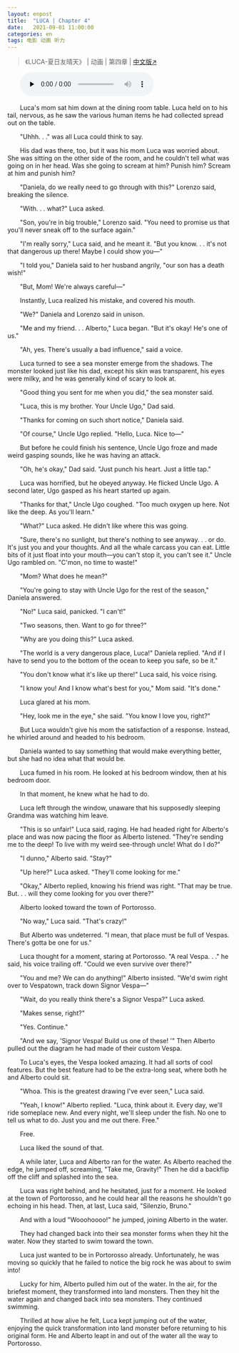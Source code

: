 ```yaml
---
layout: enpost
title:  "LUCA | Chapter 4"
date:   2021-09-01 11:00:00
categories: en
tags: 电影 动画 听力
---
```


>《LUCA-夏日友晴天》 | 动画 | 第四章 | [中文版↗](https://buyivi.xyz/wenji/luca-chapter4/)

​&emsp;&emsp;<audio id="audio" controls="" preload="none">
      <source id="m4a" src="https://buyivi.xyz/wenji/files/audio/Luca/Chapter4.m4a">
</audio>

&emsp;&emsp;Luca's mom sat him down at the dining room table. Luca held on to his tail, nervous, as he saw the various human items he had collected spread out on the table.

&emsp;&emsp;"Uhhh. . ." was all Luca could think to say.

&emsp;&emsp;His dad was there, too, but it was his mom Luca was worried about. She was sitting on the other side of the room, and he couldn't tell what was going on in her head. Was she going to scream at him? Punish him? Scream at him and punish him?

&emsp;&emsp;"Daniela, do we really need to go through with this?" Lorenzo said, breaking the silence.

&emsp;&emsp;"With. . . what?" Luca asked.

&emsp;&emsp;"Son, you're in big trouble," Lorenzo said. "You need to promise us that you'll never sneak off to the surface again."

&emsp;&emsp;"I'm really sorry," Luca said, and he meant it. "But you know. . . it's not that dangerous up there! Maybe I could show you—"

&emsp;&emsp;"I told you," Daniela said to her husband angrily, "our son has a death wish!"

&emsp;&emsp;"But, Mom! We're always careful—"

&emsp;&emsp;Instantly, Luca realized his mistake, and covered his mouth.

&emsp;&emsp;"We?" Daniela and Lorenzo said in unison.

&emsp;&emsp;"Me and my friend. . . Alberto," Luca began. "But it's okay! He's one of us."

&emsp;&emsp;"Ah, yes. There's usually a bad influence," said a voice.

&emsp;&emsp;Luca turned to see a sea monster emerge from the shadows. The monster looked just like his dad, except his skin was transparent, his eyes were milky, and he was generally kind of scary to look at.

&emsp;&emsp;"Good thing you sent for me when you did," the sea monster said.

&emsp;&emsp;"Luca, this is my brother. Your Uncle Ugo," Dad said.

&emsp;&emsp;"Thanks for coming on such short notice," Daniela said.

&emsp;&emsp;"Of course," Uncle Ugo replied. "Hello, Luca. Nice to—"

&emsp;&emsp;But before he could finish his sentence, Uncle Ugo froze and made weird gasping sounds, like he was having an attack.

&emsp;&emsp;"Oh, he's okay," Dad said. "Just punch his heart. Just a little tap."

&emsp;&emsp;Luca was horrified, but he obeyed anyway. He flicked Uncle Ugo. A second later, Ugo gasped as his heart started up again.

&emsp;&emsp;"Thanks for that," Uncle Ugo coughed. "Too much oxygen up here. Not like the deep. As you'll learn."

&emsp;&emsp;"What?" Luca asked. He didn't like where this was going.

&emsp;&emsp;"Sure, there's no sunlight, but there's nothing to see anyway. . . or do. It's just you and your thoughts. And all the whale carcass you can eat. Little bits of it just float into your mouth—you can't stop it, you can't see it." Uncle Ugo rambled on. "C'mon, no time to waste!"

&emsp;&emsp;"Mom? What does he mean?"

&emsp;&emsp;"You're going to stay with Uncle Ugo for the rest of the season," Daniela answered.

&emsp;&emsp;"No!" Luca said, panicked. "I can't!"

&emsp;&emsp;"Two seasons, then. Want to go for three?"

&emsp;&emsp;"Why are you doing this?" Luca asked.

&emsp;&emsp;"The world is a very dangerous place, Luca!" Daniela replied. "And if I have to send you to the bottom of the ocean to keep you safe, so be it."

&emsp;&emsp;"You don't know what it's like up there!" Luca said, his voice rising.

&emsp;&emsp;"I know you! And I know what's best for you," Mom said. "It's done."

&emsp;&emsp;Luca glared at his mom.

&emsp;&emsp;"Hey, look me in the eye," she said. "You know I love you, right?"

&emsp;&emsp;But Luca wouldn't give his mom the satisfaction of a response. Instead, he whirled around and headed to his bedroom.

&emsp;&emsp;Daniela wanted to say something that would make everything better, but she had no idea what that would be.

&emsp;&emsp;Luca fumed in his room. He looked at his bedroom window, then at his bedroom door.

&emsp;&emsp;In that moment, he knew what he had to do.

&emsp;&emsp;Luca left through the window, unaware that his supposedly sleeping Grandma was watching him leave.

&emsp;&emsp;"This is so unfair!" Luca said, raging. He had headed right for Alberto's place and was now pacing the floor as Alberto listened. "They're sending me to the deep! To live with my weird see-through uncle! What do I do?"

&emsp;&emsp;"I dunno," Alberto said. "Stay?"

&emsp;&emsp;"Up here?" Luca asked. "They'll come looking for me."

&emsp;&emsp;"Okay," Alberto replied, knowing his friend was right. "That may be true. But. . . will they come looking for you over there?"

&emsp;&emsp;Alberto looked toward the town of Portorosso.

&emsp;&emsp;"No way," Luca said. "That's crazy!"

&emsp;&emsp;But Alberto was undeterred. "I mean, that place must be full of Vespas. There's gotta be one for us."

&emsp;&emsp;Luca thought for a moment, staring at Portorosso. "A real Vespa. . ." he said, his voice trailing off. "Could we even survive over there?"

&emsp;&emsp;"You and me? We can do anything!" Alberto insisted. "We'd swim right over to Vespatown, track down Signor Vespa—"

&emsp;&emsp;"Wait, do you really think there's a Signor Vespa?" Luca asked.

&emsp;&emsp;"Makes sense, right?"

&emsp;&emsp;"Yes. Continue."

&emsp;&emsp;"And we say, 'Signor Vespa! Build us one of these! '" Then Alberto pulled out the diagram he had made of their custom Vespa.

&emsp;&emsp;To Luca's eyes, the Vespa looked amazing. It had all sorts of cool features. But the best feature had to be the extra-long seat, where both he and Alberto could sit.

&emsp;&emsp;"Whoa. This is the greatest drawing I've ever seen," Luca said.

&emsp;&emsp;"Yeah, I know!" Alberto replied. "Luca, think about it. Every day, we'll ride someplace new. And every night, we'll sleep under the fish. No one to tell us what to do. Just you and me out there. Free."

&emsp;&emsp;Free.

&emsp;&emsp;Luca liked the sound of that.

&emsp;&emsp;A while later, Luca and Alberto ran for the water. As Alberto reached the edge, he jumped off, screaming, "Take me, Gravity!" Then he did a backflip off the cliff and splashed into the sea.

&emsp;&emsp;Luca was right behind, and he hesitated, just for a moment. He looked at the town of Portorosso, and he could hear all the reasons he shouldn't go echoing in his head. Then, at last, Luca said, "Silenzio, Bruno."

&emsp;&emsp;And with a loud "Wooohoooo!" he jumped, joining Alberto in the water.

&emsp;&emsp;They had changed back into their sea monster forms when they hit the water. Now they started to swim toward the town.

&emsp;&emsp;Luca just wanted to be in Portorosso already. Unfortunately, he was moving so quickly that he failed to notice the big rock he was about to swim into!

&emsp;&emsp;Lucky for him, Alberto pulled him out of the water. In the air, for the briefest moment, they transformed into land monsters. Then they hit the water again and changed back into sea monsters. They continued swimming.

&emsp;&emsp;Thrilled at how alive he felt, Luca kept jumping out of the water, enjoying the quick transformation into land monster before returning to his original form. He and Alberto leapt in and out of the water all the way to Portorosso.